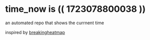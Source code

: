 # time_now is (( 1723078800038 ))

an automated repo that shows the currnent time

inspired by [breakingheatmap](https://github.com/breakingheatmap/breakingheatmap)